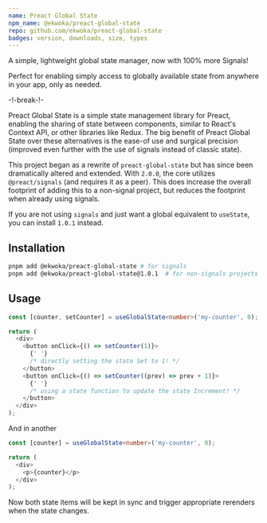 ```yaml
---
name: Preact Global State
npm_name: @ekwoka/preact-global-state
repo: github.com/ekwoka/preact-global-state
badges: version, downloads, size, types
---
```


A simple, lightweight global state manager, now with 100% more Signals!

Perfect for enabling simply access to globally available state from anywhere in your app, only as needed.

-!-break-!-

Preact Global State is a simple state management library for Preact, enabling the sharing of state between components, similar to React's Context API, or other libraries like Redux. The big benefit of Preact Global State over these alternatives is the ease-of use and surgical precision (improved even further with the use of signals instead of classic state).

This project began as a rewrite of `preact-global-state` but has since been dramatically altered and extended. With `2.0.0`, the core utilizes `@preact/signals` (and requires it as a peer). This does increase the overall footprint of adding this to a non-signal project, but reduces the footprint when already using signals.

If you are not using `signals` and just want a global equivalent to `useState`, you can install `1.0.1` instead.

## Installation

```bash
pnpm add @ekwoka/preact-global-state # for signals
pnpm add @ekwoka/preact-global-state@1.0.1  # for non-signals projects
```

## Usage

```ts
const [counter, setCounter] = useGlobalState<number>('my-counter', 0); // (state label: string; initial value?: any)

return (
  <div>
    <button onClick={() => setCounter(1)}>
      {' '}
      /* directly setting the state Set to 1! */
    </button>
    <button onClick={() => setCounter((prev) => prev + 1)}>
      {' '}
      /* using a state function to update the state Increment! */
    </button>
  </div>
);
```

And in another

```ts
const [counter] = useGlobalState<number>('my-counter', 0);

return (
  <div>
    <p>{counter}</p>
  </div>
);
```

Now both state items will be kept in sync and trigger appropriate rerenders when the state changes.
